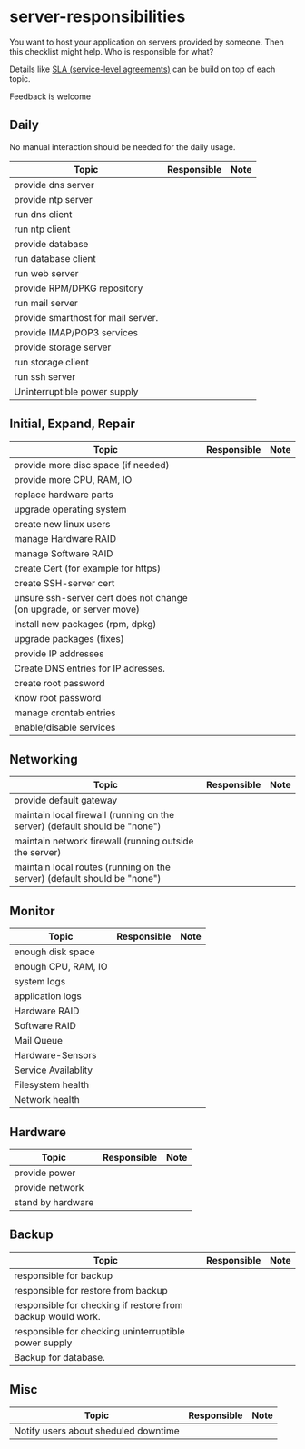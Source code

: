 # server-responsibilities

You want to host your application on servers provided by someone. Then this checklist might help. Who is responsible for what?

Details like [SLA (service-level agreements)](https://en.wikipedia.org/wiki/Service-level_agreement) can be build on top of each topic.

Feedback is welcome

## Daily
No manual interaction should be needed for the daily usage.

| Topic | Responsible | Note |
|-------|-------------|------|
| provide dns server | |
| provide ntp server | |
| run dns client | |
| run ntp client | |
| provide database | |
| run database client | |
| run web server | |
| provide RPM/DPKG repository | |
| run mail server | |
| provide smarthost for mail server. | |
| provide IMAP/POP3 services | |
| provide storage server | |
| run storage client | |
| run ssh server | |
| Uninterruptible power supply | |


## Initial, Expand, Repair
| Topic | Responsible | Note |
|-------|-------------|------|
| provide more disc space (if needed) | |
| provide more CPU, RAM, IO | |
| replace hardware parts | |
| upgrade operating system | |
| create new linux users | |
| manage Hardware RAID | |
| manage Software RAID | |
| create Cert (for example for https) | |
| create SSH-server cert | |
| unsure ssh-server cert does not change (on upgrade, or server move) | |
| install new packages (rpm, dpkg) | |
| upgrade packages (fixes) | |
| provide IP addresses | |
| Create DNS entries for IP adresses. | |
| create root password | |
| know root password | |
| manage crontab entries | |
| enable/disable services | |


## Networking
| Topic | Responsible | Note |
|-------|-------------|------|
| provide default gateway | |
| maintain local firewall (running on the server) (default should be "none") | |
| maintain network firewall (running outside the server) | |
| maintain local routes (running on the server) (default should be "none") | |


## Monitor
| Topic | Responsible | Note |
|-------|-------------|------|
| enough disk space | |
| enough CPU, RAM, IO | |
| system logs | |
| application logs | |
| Hardware RAID | |
| Software RAID | |
| Mail Queue | |
| Hardware-Sensors | |
| Service Availablity | |
| Filesystem health | |
| Network health | |

## Hardware
| Topic | Responsible | Note |
|-------|-------------|------|
| provide power | |
| provide network | |
| stand by hardware | |

## Backup
| Topic | Responsible | Note |
|-------|-------------|------|
| responsible for backup | |
| responsible for restore from backup | |
| responsible for checking if restore from backup would work. | |
| responsible for checking uninterruptible power supply | |
| Backup for database. | |

## Misc

| Topic | Responsible | Note |
|-------|-------------|------|
|Notify users about sheduled downtime| |
